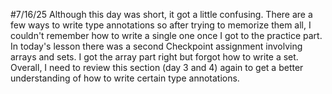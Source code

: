 #7/16/25
Although this day was short, it got a little confusing. There are a few ways to write type annotations so after trying to memorize them all, I couldn't remember how to write a single one once I got to the practice part. In today's lesson there was a second Checkpoint assignment involving arrays and sets. I got the array part right but forgot how to write a set. Overall, I need to review this section (day 3 and 4) again to get a better understanding of how to write certain type annotations. 

